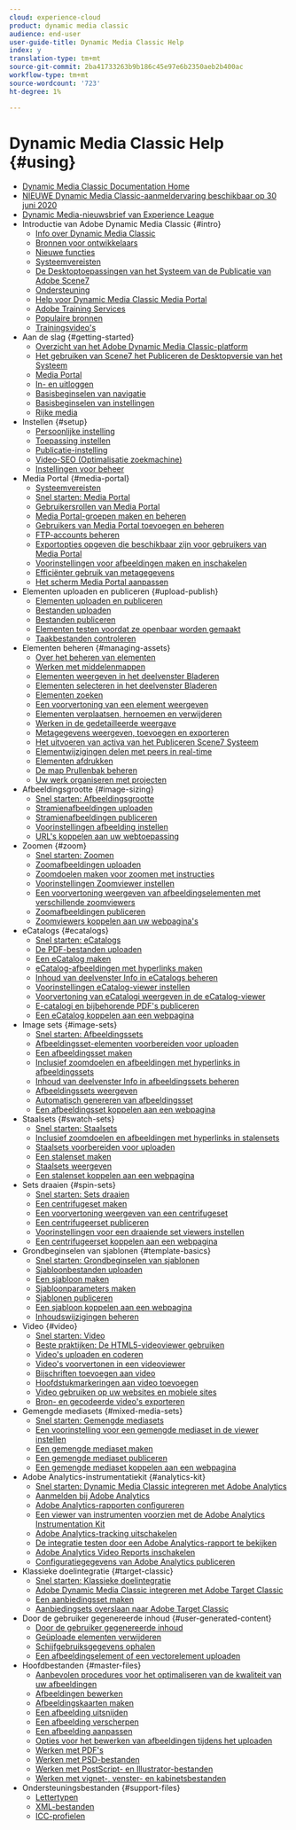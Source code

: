 ```yaml
---
cloud: experience-cloud
product: dynamic media classic
audience: end-user
user-guide-title: Dynamic Media Classic Help
index: y
translation-type: tm+mt
source-git-commit: 2ba41733263b9b186c45e97e6b2350aeb2b400ac
workflow-type: tm+mt
source-wordcount: '723'
ht-degree: 1%

---
```



# Dynamic Media Classic Help {#using}

+ [Dynamic Media Classic Documentation Home](home.md)
+ [NIEUWE Dynamic Media Classic-aanmeldervaring beschikbaar op 30 juni 2020](new-ui-2020.md)
+ [Dynamic Media-nieuwsbrief van Experience League](dynamic-media-newsletter.md)
+ Introductie van Adobe Dynamic Media Classic {#intro}
   + [Info over Dynamic Media Classic](introduction.md)
   + [Bronnen voor ontwikkelaars](developer-resources.md)
   + [Nieuwe functies](whats-new.md)
   + [Systeemvereisten](system-requirements.md)
   + [De Desktoptoepassingen van het Systeem van de Publicatie van Adobe Scene7](scene7-publishing-system-desktop-applications.md)
   + [Ondersteuning](support.md)
   + [Help voor Dynamic Media Classic Media Portal](help-scene7-media-portal.md)
   + [Adobe Training Services](training-services.md)
   + [Populaire bronnen](popular-resources.md)
   + [Trainingsvideo&#39;s](training-videos.md)
+ Aan de slag {#getting-started}
   + [Overzicht van het Adobe Dynamic Media Classic-platform](scene7-platform-overview.md)
   + [Het gebruiken van Scene7 het Publiceren de Desktopversie van het Systeem](using-scene7-publishing-system-desktop.md)
   + [Media Portal](media-portal.md)
   + [In- en uitloggen](signing-out.md)
   + [Basisbeginselen van navigatie](navigation-basics.md)
   + [Basisbeginselen van instellingen](setup-basics.md)
   + [Rijke media](rich-media.md)
+ Instellen {#setup}
   + [Persoonlijke instelling](personal-setup.md)
   + [Toepassing instellen](application-setup.md)
   + [Publicatie-instelling](publish-setup.md)
   + [Video-SEO (Optimalisatie zoekmachine)](video-seo-search-engine-optimization.md)
   + [Instellingen voor beheer](administration-setup.md)
+ Media Portal {#media-portal}
   + [Systeemvereisten](system-requirements-1.md)
   + [Snel starten: Media Portal](quick-start-media-portal-administration.md)
   + [Gebruikersrollen van Media Portal](media-portal-user-roles.md)
   + [Media Portal-groepen maken en beheren](creating-media-portal-groups.md)
   + [Gebruikers van Media Portal toevoegen en beheren](adding-media-portal-users.md)
   + [FTP-accounts beheren](ftp-accounts.md)
   + [Exportopties opgeven die beschikbaar zijn voor gebruikers van Media Portal](specifying-export-options-available-media.md)
   + [Voorinstellingen voor afbeeldingen maken en inschakelen](creating-enabling-image-presets.md)
   + [Efficiënter gebruik van metagegevens](making-efficient-metadata.md)
   + [Het scherm Media Portal aanpassen](customizing-media-portal-screen.md)
+ Elementen uploaden en publiceren {#upload-publish}
   + [Elementen uploaden en publiceren](about-asset-upload-publish.md)
   + [Bestanden uploaden](uploading-files.md)
   + [Bestanden publiceren ](publishing-files.md)
   + [Elementen testen voordat ze openbaar worden gemaakt](testing-assets-making-them-public.md)
   + [Taakbestanden controleren](checking-job-files.md)
+ Elementen beheren {#managing-assets}
   + [Over het beheren van elementen](about-managing-assets.md)
   + [Werken met middelenmappen](asset-folders.md)
   + [Elementen weergeven in het deelvenster Bladeren](viewing-assets-browse-panel.md)
   + [Elementen selecteren in het deelvenster Bladeren](selecting-assets-browse-panel.md)
   + [Elementen zoeken](searching-assets.md)
   + [Een voorvertoning van een element weergeven](previewing-asset.md)
   + [Elementen verplaatsen, hernoemen en verwijderen](moving-renaming-deleting-assets.md)
   + [Werken in de gedetailleerde weergave ](detail-view.md)
   + [Metagegevens weergeven, toevoegen en exporteren](viewing-adding-exporting-metadata.md)
   + [Het uitvoeren van activa van het Publiceren Scene7 Systeem](exporting-assets-scene7-publishing-system.md)
   + [Elementwijzigingen delen met peers in real-time](sharing-asset-changes-peers-real.md)
   + [Elementen afdrukken](printing-assets.md)
   + [De map Prullenbak beheren](trash-folder.md)
   + [Uw werk organiseren met projecten](organizing-projects.md)
+ Afbeeldingsgrootte {#image-sizing}
   + [Snel starten: Afbeeldingsgrootte](quick-start-image-sizing.md)
   + [Stramienafbeeldingen uploaden](uploading-master-images.md)
   + [Stramienafbeeldingen publiceren](publishing-master-images.md)
   + [Voorinstellingen afbeelding instellen](setting-image-presets.md)
   + [URL&#39;s koppelen aan uw webtoepassing](linking-urls-web-application.md)
+ Zoomen {#zoom}
   + [Snel starten: Zoomen](quick-start-zoom.md)
   + [Zoomafbeeldingen uploaden](uploading-zoom-images.md)
   + [Zoomdoelen maken voor zoomen met instructies](creating-zoom-targets-guided-zoom.md)
   + [Voorinstellingen Zoomviewer instellen](setting-zoom-viewer-presets.md)
   + [Een voorvertoning weergeven van afbeeldingselementen met verschillende zoomviewers](previewing-image-assets-different-zoom.md)
   + [Zoomafbeeldingen publiceren](publishing-zoom-images.md)
   + [Zoomviewers koppelen aan uw webpagina&#39;s](linking-zoom-viewers-web-pages.md)
+ eCatalogs {#ecatalogs}
   + [Snel starten: eCatalogs](quick-start-ecatalog.md)
   + [De PDF-bestanden uploaden](uploading-pdf-files.md)
   + [Een eCatalog maken](creating-ecatalog.md)
   + [eCatalog-afbeeldingen met hyperlinks maken](creating-ecatalog-image-maps.md)
   + [Inhoud van deelvenster Info in eCatalogs beheren](info-panel-content.md)
   + [Voorinstellingen eCatalog-viewer instellen](setting-ecatalog-viewer-presets.md)
   + [Voorvertoning van eCatalogi weergeven in de eCatalog-viewer](previewing-ecatalogs-ecatalog-viewer.md)
   + [E-catalogi en bijbehorende PDF&#39;s publiceren](publishing-ecatalogs-associated-pdfs.md)
   + [Een eCatalog koppelen aan een webpagina](linking-ecatalog-web-page.md)
+ Image sets {#image-sets}
   + [Snel starten: Afbeeldingssets](quick-start-image-sets.md)
   + [Afbeeldingsset-elementen voorbereiden voor uploaden](preparing-image-set-assets-upload.md)
   + [Een afbeeldingsset maken](creating-image-set.md)
   + [Inclusief zoomdoelen en afbeeldingen met hyperlinks in afbeeldingssets](including-zoom-targets-image-maps.md)
   + [Inhoud van deelvenster Info in afbeeldingssets beheren](info-panel-content-1.md)
   + [Afbeeldingssets weergeven](viewing-image-sets.md)
   + [Automatisch genereren van afbeeldingsset](automated-image-set-generation.md)
   + [Een afbeeldingsset koppelen aan een webpagina](linking-image-set-web-page.md)
+ Staalsets {#swatch-sets}
   + [Snel starten: Staalsets](quick-start-swatch-sets.md)
   + [Inclusief zoomdoelen en afbeeldingen met hyperlinks in stalensets](including-zoom-targets-image-maps-1.md)
   + [Staalsets voorbereiden voor uploaden](preparing-swatch-set-assets-upload.md)
   + [Een stalenset maken](creating-swatch-set.md)
   + [Staalsets weergeven](viewing-swatch-sets.md)
   + [Een stalenset koppelen aan een webpagina](linking-swatch-set-web-page.md)
+ Sets draaien {#spin-sets}
   + [Snel starten: Sets draaien](quick-start-spin-sets.md)
   + [Een centrifugeset maken](creating-spin-set.md)
   + [Een voorvertoning weergeven van een centrifugeset](previewing-spin-set.md)
   + [Een centrifugeerset publiceren](publishing-spin-set.md)
   + [Voorinstellingen voor een draaiende set viewers instellen](setting-spin-set-viewer-presets.md)
   + [Een centrifugeerset koppelen aan een webpagina](linking-spin-set-web-page.md)
+ Grondbeginselen van sjablonen {#template-basics}
   + [Snel starten: Grondbeginselen van sjablonen](quick-start-template-basics.md)
   + [Sjabloonbestanden uploaden](uploading-template-files.md)
   + [Een sjabloon maken](creating-template.md)
   + [Sjabloonparameters maken](creating-template-parameters.md)
   + [Sjablonen publiceren](publishing-templates.md)
   + [Een sjabloon koppelen aan een webpagina](linking-template-web-page.md)
   + [Inhoudswijzigingen beheren](content-variations.md)
+ Video {#video}
   + [Snel starten: Video](quick-start-video.md)
   + [Beste praktijken: De HTML5-videoviewer gebruiken](best-practice-using-html5-video.md)
   + [Video&#39;s uploaden en coderen](uploading-encoding-videos.md)
   + [Video&#39;s voorvertonen in een videoviewer](previewing-videos-video-viewer.md)
   + [Bijschriften toevoegen aan video](adding-captions-video.md)
   + [Hoofdstukmarkeringen aan video toevoegen](adding-chapter-markers-video.md)
   + [Video gebruiken op uw websites en mobiele sites](deploying-video-websites-mobile-sites.md)
   + [Bron- en gecodeerde video&#39;s exporteren](exporting-source-encoded-videos.md)
+ Gemengde mediasets {#mixed-media-sets}
   + [Snel starten: Gemengde mediasets](quick-start-mixed-media-sets.md)
   + [Een voorinstelling voor een gemengde mediaset in de viewer instellen](setting-mixed-media-set-viewer.md)
   + [Een gemengde mediaset maken](creating-mixed-media-set.md)
   + [Een gemengde mediaset publiceren](publishing-mixed-media-set.md)
   + [Een gemengde mediaset koppelen aan een webpagina](linking-mixed-media-set-web.md)
+ Adobe Analytics-instrumentatiekit {#analytics-kit}
   + [Snel starten: Dynamic Media Classic integreren met Adobe Analytics](quick-start-integrating-scene7-analytics.md)
   + [Aanmelden bij Adobe Analytics](log-analytics.md)
   + [Adobe Analytics-rapporten configureren](configuring-analytics-reports.md)
   + [Een viewer van instrumenten voorzien met de Adobe Analytics Instrumentation Kit](instrumenting-viewer-using-analytics-instrumentation.md)
   + [Adobe Analytics-tracking uitschakelen](disabling-analytics-tracking.md)
   + [De integratie testen door een Adobe Analytics-rapport te bekijken](testing-integration-viewing-analytics-report.md)
   + [Adobe Analytics Video Reports inschakelen](enabling-analytics-video-reports.md)
   + [Configuratiegegevens van Adobe Analytics publiceren](publishing-analytics-configuration-information.md)
+ Klassieke doelintegratie {#target-classic}
   + [Snel starten: Klassieke doelintegratie](quick-start-target-classic-integration.md)
   + [Adobe Dynamic Media Classic integreren met Adobe Target Classic](integrating-scene7-target-classic.md)
   + [Een aanbiedingsset maken](creating-offer-set.md)
   + [Aanbiedingsets overslaan naar Adobe Target Classic](pushing-offer-sets-target-classic.md)
+ Door de gebruiker gegenereerde inhoud {#user-generated-content}
   + [Door de gebruiker gegenereerde inhoud](about-ugc.md)
   + [Geüploade elementen verwijderen](deleting-uploaded-asset.md)
   + [Schijfgebruiksgegevens ophalen](getting-disk-usage-information.md)
   + [Een afbeeldingselement of een vectorelement uploaden](uploading-image-asset-or-vector.md)
+ Hoofdbestanden {#master-files}
   + [Aanbevolen procedures voor het optimaliseren van de kwaliteit van uw afbeeldingen](best-practices-optimizing-quality-images.md)
   + [Afbeeldingen bewerken](editing-images.md)
   + [Afbeeldingskaarten maken](creating-image-maps.md)
   + [Een afbeelding uitsnijden](cropping-image.md)
   + [Een afbeelding verscherpen](sharpening-image.md)
   + [Een afbeelding aanpassen](adjusting-image.md)
   + [Opties voor het bewerken van afbeeldingen tijdens het uploaden](image-editing-options-upload.md)
   + [Werken met PDF&#39;s](pdfs.md)
   + [Werken met PSD-bestanden ](psd-files.md)
   + [Werken met PostScript- en Illustrator-bestanden](postscript-illustrator-files.md)
   + [Werken met vignet-, venster- en kabinetsbestanden](vignette-window-covering-cabinet-files.md)
+ Ondersteuningsbestanden {#support-files}
   + [Lettertypen](fonts.md)
   + [XML-bestanden](xml-files.md)
   + [ICC-profielen](icc-profiles.md)
